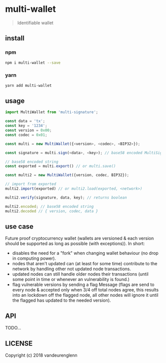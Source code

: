 # multi-wallet
> Identifiable wallet <version><codec><wallet>

## install
### npm
```sh
npm i multi-wallet --save
```
### yarn
```sh
yarn add multi-wallet
```

## usage
```js
import MultiWallet from 'multi-signature';

const data = 'tx';
const key = '1234';
const version = 0x00;
const codec = 0x01;

const multi = new MultiWallet({<version>, <codec>, <BIP32>});

const signature = multi.sign(<data>, <key>); // base58 encoded MultiSignature

// base58 encoded string
const exported = multi.export() // or multi.save()

const multi2 = new MultiWallet({version, codec, BIP32});

// import from exported
multi2.import(exported) // or multi2.load(exported, <network>)

multi2.verify(signature, data, key); // returns boolean

multi2.encoded; // base58 encoded string
multi2.decoded // { version, codec, data }
```
## use case
Future proof cryptocurrency wallet (wallets are versioned & each version should be supported as long as possible (with exceptions)).
In short:
- disables the need for a "fork" when changing wallet behaviour (no drop in computing power).
- nodes that aren't updated can (at least for some time) contribute to the network by handling other not updated node transactions.
- updated nodes can still handle older nodes their transactions (until some point in time or whenever an vulnerability is found.)
- flag vulnerable versions by sending a flag Message (flags are send to every node & accepted only when 3/4 off total nodes agree, this results into an lockdown off the flagged node, all other nodes will ignore it until the flagged has updated to the needed version).


## API
TODO...

## LICENSE
Copyright (c) 2018 vandeurenglenn
